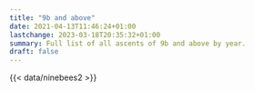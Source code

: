```yaml
---
title: "9b and above"
date: 2021-04-13T11:46:24+01:00
lastchange: 2023-03-18T20:35:32+01:00
summary: Full list of all ascents of 9b and above by year.
draft: false
---
```


{{< data/ninebees2 >}}